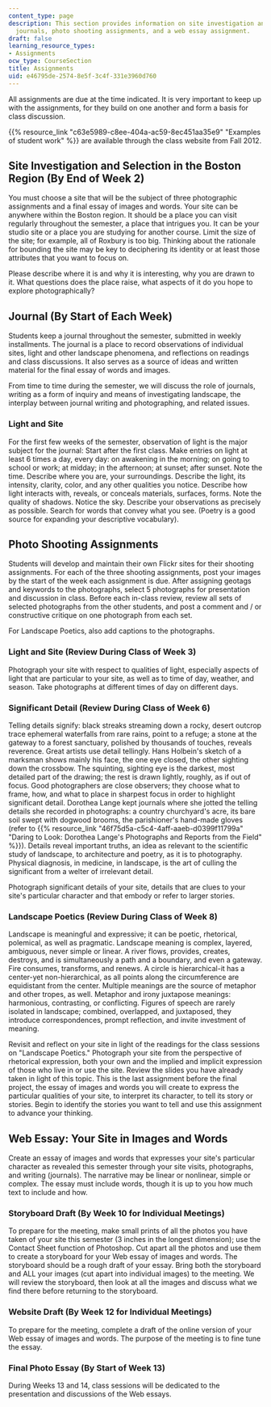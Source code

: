 ```yaml
---
content_type: page
description: This section provides information on site investigation and selection,
  journals, photo shooting assignments, and a web essay assignment.
draft: false
learning_resource_types:
- Assignments
ocw_type: CourseSection
title: Assignments
uid: e46795de-2574-8e5f-3c4f-331e3960d760
---
```

All assignments are due at the time indicated. It is very important to keep up with the assignments, for they build on one another and form a basis for class discussion. 

{{% resource_link "c63e5989-c8ee-404a-ac59-8ec451aa35e9" "Examples of student work" %}} are available through the class website from Fall 2012.

## Site Investigation and Selection in the Boston Region (By End of Week 2)

You must choose a site that will be the subject of three photographic assignments and a final essay of images and words. Your site can be anywhere within the Boston region. It should be a place you can visit regularly throughout the semester, a place that intrigues you. It can be your studio site or a place you are studying for another course. Limit the size of the site; for example, all of Roxbury is too big. Thinking about the rationale for bounding the site may be key to deciphering its identity or at least those attributes that you want to focus on.

Please describe where it is and why it is interesting, why you are drawn to it. What questions does the place raise, what aspects of it do you hope to explore photographically?

## Journal (By Start of Each Week)

Students keep a journal throughout the semester, submitted in weekly installments. The journal is a place to record observations of individual sites, light and other landscape phenomena, and reflections on readings and class discussions. It also serves as a source of ideas and written material for the final essay of words and images.

From time to time during the semester, we will discuss the role of journals, writing as a form of inquiry and means of investigating landscape, the interplay between journal writing and photographing, and related issues.

### Light and Site

For the first few weeks of the semester, observation of light is the major subject for the journal: Start after the first class. Make entries on light at least 6 times a day, every day: on awakening in the morning; on going to school or work; at midday; in the afternoon; at sunset; after sunset. Note the time. Describe where you are, your surroundings. Describe the light, its intensity, clarity, color, and any other qualities you notice. Describe how light interacts with, reveals, or conceals materials, surfaces, forms. Note the quality of shadows. Notice the sky. Describe your observations as precisely as possible. Search for words that convey what you see. (Poetry is a good source for expanding your descriptive vocabulary).

## Photo Shooting Assignments

Students will develop and maintain their own Flickr sites for their shooting assignments. For each of the three shooting assignments, post your images by the start of the week each assignment is due. After assigning geotags and keywords to the photographs, select 5 photographs for presentation and discussion in class. Before each in-class review, review all sets of selected photographs from the other students, and post a comment and / or constructive critique on one photograph from each set.

For Landscape Poetics, also add captions to the photographs.

### Light and Site (Review During Class of Week 3)

Photograph your site with respect to qualities of light, especially aspects of light that are particular to your site, as well as to time of day, weather, and season. Take photographs at different times of day on different days.

### Significant Detail (Review During Class of Week 6)

Telling details signify: black streaks streaming down a rocky, desert outcrop trace ephemeral waterfalls from rare rains, point to a refuge; a stone at the gateway to a forest sanctuary, polished by thousands of touches, reveals reverence. Great artists use detail tellingly. Hans Holbein's sketch of a marksman shows mainly his face, the one eye closed, the other sighting down the crossbow. The squinting, sighting eye is the darkest, most detailed part of the drawing; the rest is drawn lightly, roughly, as if out of focus. Good photographers are close observers; they choose what to frame, how, and what to place in sharpest focus in order to highlight significant detail. Dorothea Lange kept journals where she jotted the telling details she recorded in photographs: a country churchyard's acre, its bare soil swept with dogwood brooms, the parishioner's hand-made gloves (refer to {{% resource_link "46f75d5a-c5c4-4aff-aaeb-d0399f11799a" "Daring to Look: Dorothea Lange's Photographs and Reports from the Field" %}}). Details reveal important truths, an idea as relevant to the scientific study of landscape, to architecture and poetry, as it is to photography. Physical diagnosis, in medicine, in landscape, is the art of culling the significant from a welter of irrelevant detail.

Photograph significant details of your site, details that are clues to your site's particular character and that embody or refer to larger stories.

### Landscape Poetics (Review During Class of Week 8)

Landscape is meaningful and expressive; it can be poetic, rhetorical, polemical, as well as pragmatic. Landscape meaning is complex, layered, ambiguous, never simple or linear. A river flows, provides, creates, destroys, and is simultaneously a path and a boundary, and even a gateway. Fire consumes, transforms, and renews. A circle is hierarchical-it has a center-yet non-hierarchical, as all points along the circumference are equidistant from the center. Multiple meanings are the source of metaphor and other tropes, as well. Metaphor and irony juxtapose meanings: harmonious, contrasting, or conflicting. Figures of speech are rarely isolated in landscape; combined, overlapped, and juxtaposed, they introduce correspondences, prompt reflection, and invite investment of meaning.

Revisit and reflect on your site in light of the readings for the class sessions on "Landscape Poetics." Photograph your site from the perspective of rhetorical expression, both your own and the implied and implicit expression of those who live in or use the site. Review the slides you have already taken in light of this topic. This is the last assignment before the final project, the essay of images and words you will create to express the particular qualities of your site, to interpret its character, to tell its story or stories. Begin to identify the stories you want to tell and use this assignment to advance your thinking.

## Web Essay: Your Site in Images and Words

Create an essay of images and words that expresses your site's particular character as revealed this semester through your site visits, photographs, and writing (journals). The narrative may be linear or nonlinear, simple or complex. The essay must include words, though it is up to you how much text to include and how.

### Storyboard Draft (By Week 10 for Individual Meetings)

To prepare for the meeting, make small prints of all the photos you have taken of your site this semester (3 inches in the longest dimension); use the Contact Sheet function of Photoshop. Cut apart all the photos and use them to create a storyboard for your Web essay of images and words. The storyboard should be a rough draft of your essay. Bring both the storyboard and ALL your images (cut apart into individual images) to the meeting. We will review the storyboard, then look at all the images and discuss what we find there before returning to the storyboard.

### Website Draft (By Week 12 for Individual Meetings)

To prepare for the meeting, complete a draft of the online version of your Web essay of images and words. The purpose of the meeting is to fine tune the essay.

### Final Photo Essay (By Start of Week 13)

During Weeks 13 and 14, class sessions will be dedicated to the presentation and discussions of the Web essays.